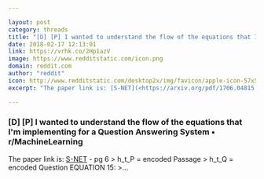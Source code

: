 ```yaml
---

layout: post
category: threads
title: "[D] [P] I wanted to understand the flow of the equations that I'm implementing for a Question Answering System"
date: 2018-02-17 12:13:01
link: https://vrhk.co/2Hp1azV
image: https://www.redditstatic.com/icon.png
domain: reddit.com
author: "reddit"
icon: http://www.redditstatic.com/desktop2x/img/favicon/apple-icon-57x57.png
excerpt: "The paper link is: [S-NET](<https://arxiv.org/pdf/1706.04815.pdf>) - pg 6 &gt; h_t_P = encoded Passage &gt; h_t_Q = encoded Question EQUATION 15: &gt;..."

---
```


### [D] [P] I wanted to understand the flow of the equations that I'm implementing for a Question Answering System • r/MachineLearning

The paper link is: [S-NET](<https://arxiv.org/pdf/1706.04815.pdf>) - pg 6 &gt; h_t_P = encoded Passage &gt; h_t_Q = encoded Question EQUATION 15: &gt;...